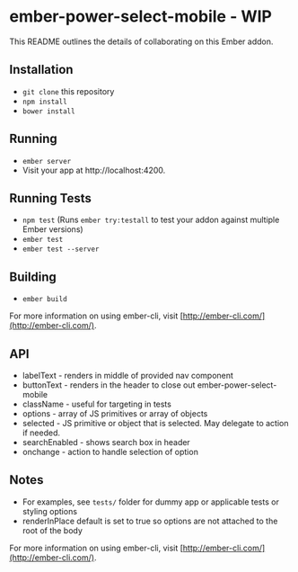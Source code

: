 # ember-power-select-mobile - WIP

This README outlines the details of collaborating on this Ember addon.

## Installation

* `git clone` this repository
* `npm install`
* `bower install`

## Running

* `ember server`
* Visit your app at http://localhost:4200.

## Running Tests

* `npm test` (Runs `ember try:testall` to test your addon against multiple Ember versions)
* `ember test`
* `ember test --server`

## Building

* `ember build`

For more information on using ember-cli, visit [http://ember-cli.com/](http://ember-cli.com/).

## API

* labelText - renders in middle of provided nav component
* buttonText - renders in the header to close out ember-power-select-mobile
* className - useful for targeting in tests
* options - array of JS primitives or array of objects
* selected - JS primitive or object that is selected.  May delegate to action if needed.
* searchEnabled - shows search box in header
* onchange - action to handle selection of option


## Notes
* For examples, see `tests/` folder for dummy app or applicable tests or styling options
* renderInPlace default is set to true so options are not attached to the root of the body

For more information on using ember-cli, visit [http://ember-cli.com/](http://ember-cli.com/).
